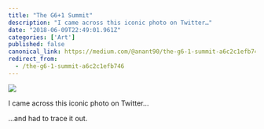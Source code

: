 ```yaml
---
title: "The G6+1 Summit"
description: "I came across this iconic photo on Twitter…"
date: "2018-06-09T22:49:01.961Z"
categories: ['Art']
published: false
canonical_link: https://medium.com/@anant90/the-g6-1-summit-a6c2c1efb746
redirect_from:
  - /the-g6-1-summit-a6c2c1efb746
---
```


![](/assets/blog/the-g6-1-summit/asset-1.jpeg)

I came across this iconic photo on Twitter…

…and had to trace it out.

